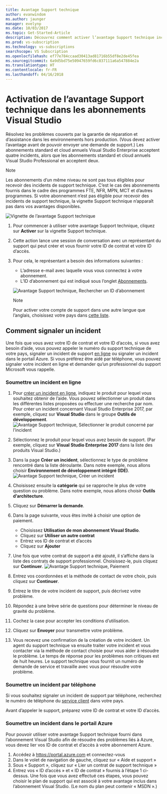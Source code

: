 ```yaml
---
title: Avantage Support technique
author: evanwindom
ms.author: jaunger
manager: evelynp
ms.date: 10/03/2017
ms.topic: Get-Started-Article
description: Découvrez comment activer l’avantage Support technique inclus dans votre abonnement Visual Studio.
ms.prod: vs-subscription
ms.technology: vs-subscriptions
searchscope: VS Subscription
ms.openlocfilehash: ef77e784ccaad30413ad81716b55df8e2de45fea
ms.sourcegitcommit: 6a9d5bd75e50947659fd6c837111a6a547884e2a
ms.translationtype: HT
ms.contentlocale: fr-FR
ms.lasthandoff: 04/16/2018
---
```

# <a name="activating-the-technical-support-benefit-in-visual-studio-subscriptions"></a>Activation de l’avantage Support technique dans les abonnements Visual Studio

Résolvez les problèmes couverts par la garantie de réparation et d’assistance dans les environnements hors production.  (Vous devez activer l’avantage avant de pouvoir envoyer une demande de support.)  Les abonnements standard et cloud annuels Visual Studio Enterprise acceptent quatre incidents, alors que les abonnements standard et cloud annuels Visual Studio Professional en acceptent deux.  

   > [!NOTE]
   > Les abonnements d’un même niveau ne sont pas tous éligibles pour recevoir des incidents de support technique.  C’est le cas des abonnements fournis dans le cadre des programmes FTE, NFR, MPN, MCT et d’autres programmes.  Si votre abonnement n’est pas éligible pour recevoir des incidents de support technique, la vignette Support technique n’apparaît pas dans vos avantages disponibles. 

   ![Vignette de l’avantage Support technique](_img\vs-tech-support\vs-tech-support-tile.png)

1.  Pour commencer à utiliser votre avantage Support technique, cliquez sur **Activer** sur la vignette Support technique. 
2.  Cette action lance une session de conversation avec un représentant du support qui peut créer et vous fournir votre ID de contrat et votre ID d’accès. 
3.  Pour cela, le représentant a besoin des informations suivantes :
    - L’adresse e-mail avec laquelle vous vous connectez à votre abonnement.
    - L’ID d’abonnement qui est indiqué sous l’onglet [Abonnements](https://my.visualstudio.com/subscriptions). 

    ![Avantage Support technique, Rechercher un ID d’abonnement](_img\vs-tech-support\vs-tech-support-subID-cropped.png)

    > [!NOTE]
    > Pour activer votre compte de support dans une autre langue que l’anglais, choisissez votre pays dans [cette liste](http://support.microsoft.com/activatesupport).   

## <a name="how-to-submit-an-incident"></a>Comment signaler un incident
Une fois que vous avez votre ID de contrat et votre ID d’accès, si vous avez besoin d’aide, vous pouvez appeler le numéro du support technique de votre pays, signaler un incident de support [en ligne](http://support.microsoft.com/oas/) ou signaler un incident dans le portail Azure.  Si vous préférez être aidé par téléphone, vous pouvez signaler votre incident en ligne et demander qu’un professionnel du support Microsoft vous rappelle.

### <a name="submit-an-incident-online"></a>Soumettre un incident en ligne
1.  Pour [créer un incident en ligne](http://support.microsoft.com/oas/), indiquez le produit pour lequel vous souhaitez obtenir de l’aide.  Vous pouvez sélectionner un produit dans les différentes listes proposées ou effectuer une recherche par nom.  Pour créer un incident concernant Visual Studio Enterprise 2017, par exemple, cliquez sur **Visual Studio** dans le groupe **Outils de développement**. 
    ![Avantage Support technique, Sélectionner le produit concerné par l’incident](_img\vs-tech-support\vs-tech-support-select-product.png)

2.  Sélectionnez le produit pour lequel vous avez besoin de support.  (Par exemple, cliquez sur **Visual Studio Enterprise 2017** dans la liste des produits Visual Studio.) 
3.  Dans la page **Créer un incident**, sélectionnez le type de problème rencontré dans la liste déroulante.  Dans notre exemple, nous allons choisir **Environnement de développement intégré (IDE)**.
    ![Avantage Support technique, Créer un incident](_img\vs-tech-support\vs-tech-support-create-incident.png)

4.  Choisissez ensuite la **catégorie** qui se rapproche le plus de votre question ou problème.  Dans notre exemple, nous allons choisir  **Outils d’architecture**.
5.  Cliquez sur **Démarrer la demande**. 
6.  Dans la page suivante, vous êtes invité à choisir une option de paiement.  
    - Choisissez **Utilisation de mon abonnement Visual Studio**. 
    - Cliquez sur **Utiliser un autre contrat**
    - Entrez vos ID de contrat et d’accès
    - Cliquez sur **Ajouter**
7.  Une fois que votre contrat de support a été ajouté, il s’affiche dans la liste des contrats de support professionnel.  Choisissez-le, puis cliquez sur **Continuer**.
     ![Avantage Support technique, Paiement](_img\vs-tech-support\vs-tech-support-payment.png)

8.  Entrez vos coordonnées et la méthode de contact de votre choix, puis cliquez sur **Continuer**.  
9.  Entrez le titre de votre incident de support, puis décrivez votre problème.  
10. Répondez à une brève série de questions pour déterminer le niveau de gravité du problème.  
11. Cochez la case pour accepter les conditions d’utilisation.
12. Cliquez sur **Envoyer** pour transmettre votre problème.  
13. Vous recevez une confirmation de la création de votre incident.  Un agent du support technique va ensuite traiter votre incident et vous contacter via la méthode de contact choisie pour vous aider à résoudre le problème.  Le temps de réponse pour les problèmes non critiques est de huit heures. Le support technique vous fournit un numéro de demande de service et travaille avec vous pour résoudre votre problème. 

### <a name="submit-an-incident-by-phone"></a>Soumettre un incident par téléphone
Si vous souhaitez signaler un incident de support par téléphone, recherchez le numéro de téléphone du [service client](https://support.microsoft.com/help/13948/global-customer-service-phone-numbers) dans votre pays.  

Avant d’appeler le support, préparez votre ID de contrat et votre ID d’accès. 

### <a name="submit-an-incident-within-the-azure-portal"></a>Soumettre un incident dans le portail Azure
Pour pouvoir utiliser votre avantage Support technique fourni dans l’abonnement Visual Studio afin de résoudre des problèmes liés à Azure, vous devez lier vos ID de contrat et d’accès à votre abonnement Azure.  
1.  Accédez à https://portal.azure.com et connectez-vous
2.  Dans le volet de navigation de gauche, cliquez sur « Aide et support »
3.  Sous « Support », cliquez sur « Lier un contrat de support technique »
4.  Entrez vos « ID d’accès » et « ID de contrat » fournis à l’étape 1 ci-dessus.
Une fois que vous avez effectué ces étapes, vous pouvez choisir le plan de support qui est associé à votre avantage inclus dans l’abonnement Visual Studio.  (Le nom du plan peut contenir « MSDN ».)

 

